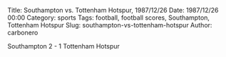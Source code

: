 Title: Southampton vs. Tottenham Hotspur, 1987/12/26
Date: 1987/12/26 00:00
Category: sports
Tags: football, football scores, Southampton, Tottenham Hotspur
Slug: southampton-vs-tottenham-hotspur
Author: carbonero


Southampton 2 - 1 Tottenham Hotspur
